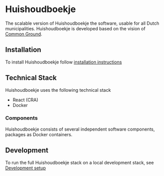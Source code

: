#  Huishoudboekje
The scalable version of Huishoudboekje the software, usable for all Dutch municipalities.
Huishoudboekje is developed based on the vision of [Common Ground](https://commonground.nl).

## Installation
To install Huishoudboekje follow [installation instructions](docs/installation.md)

## Technical Stack
Huishoudboekje uses the following technical stack
- React (CRA)
- Docker

### Components
Huishoudboekje consists of several independent software components, packages as Docker containers.

## Development
To run the full Huishoudboekje stack on a local development stack, see [Development setup](docs/local-minikube.md)